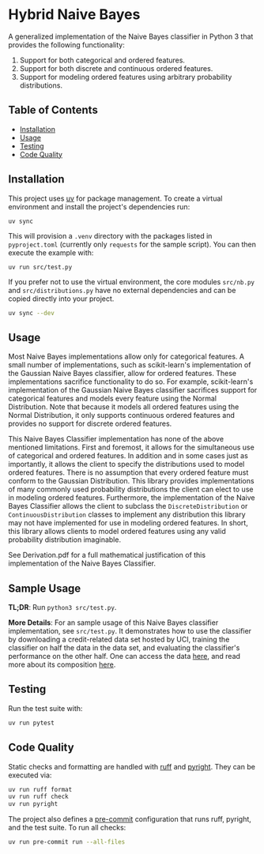 # Hybrid Naive Bayes

A generalized implementation of the Naive Bayes classifier in Python 3 that provides the following functionality:

1. Support for both categorical and ordered features.
2. Support for both discrete and continuous ordered features.
3. Support for modeling ordered features using arbitrary probability distributions.

## Table of Contents

- [Installation](#installation)
- [Usage](#usage)
- [Testing](#testing)
- [Code Quality](#code-quality)

## Installation

This project uses [uv](https://github.com/astral-sh/uv) for package management. To create a virtual environment and install the project's dependencies run:

```
uv sync
```

This will provision a `.venv` directory with the packages listed in `pyproject.toml` (currently only `requests` for the sample script). You can then execute the example with:

```
uv run src/test.py
```

If you prefer not to use the virtual environment, the core modules `src/nb.py` and `src/distributions.py` have no external dependencies and can be copied directly into your project.

```bash
uv sync --dev
```

## Usage

Most Naive Bayes implementations allow only for categorical features. A small number of implementations, such as scikit-learn's implementation of the Gaussian Naive Bayes classifier, allow for ordered features. These implementations sacrifice functionality to do so. For example, scikit-learn's implementation of the Gaussian Naive Bayes classifier sacrifices support for categorical features and models every feature using the Normal Distribution. Note that because it models all ordered features using the Normal Distribution, it only supports continuous ordered features and provides no support for discrete ordered features.

This Naive Bayes Classifier implementation has none of the above mentioned limitations. First and foremost, it allows for the simultaneous use of categorical and ordered features. In addition and in some cases just as importantly, it allows the client to specify the distributions used to model ordered features. There is no assumption that every ordered feature must conform to the Gaussian Distribution. This library provides implementations of many commonly used probability distributions the client can elect to use in modeling ordered features. Furthermore, the implementation of the Naive Bayes Classifier allows the client to subclass the `DiscreteDistribution` or `ContinuousDistribution` classes to implement any distribution this library may not have implemented for use in modeling ordered features. In short, this library allows clients to model ordered features using any valid probability distribution imaginable.

See Derivation.pdf for a full mathematical justification of this implementation of the Naive Bayes Classifier.

## Sample Usage

**TL;DR**: Run `python3 src/test.py`.

**More Details**: For an sample usage of this Naive Bayes classifier implementation, see `src/test.py`. It demonstrates how to use the classifier by downloading a credit-related data set hosted by UCI, training the classifier on half the data in the data set, and evaluating the classifier's performance on the other half. One can access the data [here](https://archive.ics.uci.edu/ml/machine-learning-databases/statlog/german/german.data), and read more about its composition [here](https://archive.ics.uci.edu/ml/datasets/Statlog+(German+Credit+Data)).

## Testing

Run the test suite with:

```bash
uv run pytest
```

## Code Quality

Static checks and formatting are handled with [ruff](https://github.com/astral-sh/ruff) and [pyright](https://github.com/microsoft/pyright). They can be executed via:

```bash
uv run ruff format
uv run ruff check
uv run pyright
```

The project also defines a [pre-commit](https://pre-commit.com/) configuration that runs ruff, pyright, and the test suite. To run all checks:

```bash
uv run pre-commit run --all-files
```
